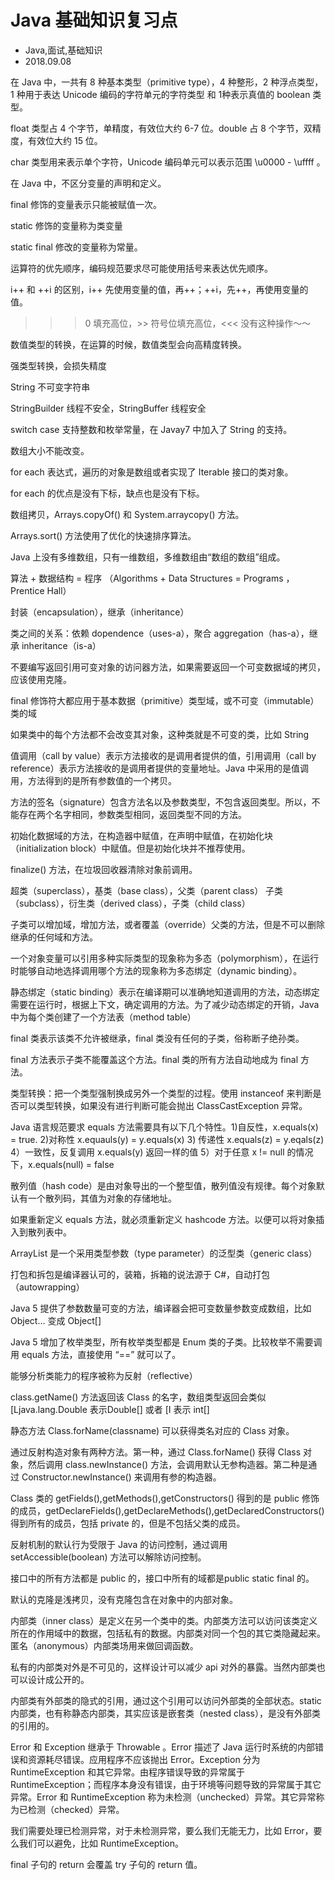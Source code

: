 # Java 基础知识复习点
- Java,面试,基础知识
- 2018.09.08

在 Java 中，一共有 8 种基本类型（primitive type），4 种整形，2 种浮点类型，1 种用于表达 Unicode 编码的字符单元的字符类型 和 1种表示真值的 boolean 类型。

float 类型占 4 个字节，单精度，有效位大约 6-7 位。double 占 8 个字节，双精度，有效位大约 15 位。

char 类型用来表示单个字符，Unicode 编码单元可以表示范围 \u0000 - \uffff 。

在 Java 中，不区分变量的声明和定义。

final 修饰的变量表示只能被赋值一次。

static 修饰的变量称为类变量

static final 修改的变量称为常量。

运算符的优先顺序，编码规范要求尽可能使用括号来表达优先顺序。

i++ 和 ++i 的区别，i++ 先使用变量的值，再++；++i，先++，再使用变量的值。

>>> 0 填充高位，>> 符号位填充高位，<<< 没有这种操作～～

数值类型的转换，在运算的时候，数值类型会向高精度转换。

强类型转换，会损失精度

String 不可变字符串

StringBuilder 线程不安全，StringBuffer 线程安全

switch case 支持整数和枚举常量，在 Javay7 中加入了 String 的支持。

数组大小不能改变。

for each 表达式，遍历的对象是数组或者实现了 Iterable 接口的类对象。

for each 的优点是没有下标，缺点也是没有下标。

数组拷贝，Arrays.copyOf() 和 System.arraycopy() 方法。

Arrays.sort() 方法使用了优化的快速排序算法。

Java 上没有多维数组，只有一维数组，多维数组由“数组的数组”组成。

算法 + 数据结构 = 程序 （Algorithms + Data Structures = Programs ， Prentice Hall）

封装（encapsulation），继承（inheritance）

类之间的关系：依赖 dopendence（uses-a），聚合 aggregation（has-a），继承 inheritance（is-a）

不要编写返回引用可变对象的访问器方法，如果需要返回一个可变数据域的拷贝，应该使用克隆。

final 修饰符大都应用于基本数据（primitive）类型域，或不可变（immutable）类的域

如果类中的每个方法都不会改变其对象，这种类就是不可变的类，比如 String

值调用（call by value）表示方法接收的是调用者提供的值，引用调用（call by reference）表示方法接收的是调用者提供的变量地址。Java 中采用的是值调用，方法得到的是所有参数值的一个拷贝。

方法的签名（signature）包含方法名以及参数类型，不包含返回类型。所以，不能存在两个名字相同，参数类型相同，返回类型不同的方法。

初始化数据域的方法，在构造器中赋值，在声明中赋值，在初始化块（initialization block）中赋值。但是初始化块并不推荐使用。

finalize() 方法，在垃圾回收器清除对象前调用。

超类（superclass），基类（base class），父类（parent class）
子类（subclass），衍生类（derived class），子类（child class）

子类可以增加域，增加方法，或者覆盖（override）父类的方法，但是不可以删除继承的任何域和方法。

一个对象变量可以引用多种实际类型的现象称为多态（polymorphism），在运行时能够自动地选择调用哪个方法的现象称为多态绑定（dynamic binding）。

静态绑定（static binding）表示在编译期可以准确地知道调用的方法，动态绑定需要在运行时，根据上下文，确定调用的方法。为了减少动态绑定的开销，Java 中为每个类创建了一个方法表（method table）

final 类表示该类不允许被继承，final 类没有任何的子类，俗称断子绝孙类。

final 方法表示子类不能覆盖这个方法。final 类的所有方法自动地成为 final 方法。

类型转换：把一个类型强制换成另外一个类型的过程。使用 instanceof 来判断是否可以类型转换，如果没有进行判断可能会抛出 ClassCastException 异常。

Java 语言规范要求 equals 方法需要具有以下几个特性。1)自反性，x.equals(x) = true. 2)对称性 x.equauls(y) = y.equals(x) 3) 传递性 x.equals(z) = y.eqals(z) 4）一致性，反复调用 x.equals(y) 返回一样的值 5）对于任意 x != null 的情况下，x.equals(null) = false

散列值（hash code）是由对象导出的一个整型值，散列值没有规律。每个对象默认有一个散列码，其值为对象的存储地址。

如果重新定义 equals 方法，就必须重新定义 hashcode 方法。以便可以将对象插入到散列表中。

ArrayList 是一个采用类型参数（type parameter）的泛型类（generic class）

打包和拆包是编译器认可的，装箱，拆箱的说法源于 C#，自动打包（autowrapping）

Java 5 提供了参数数量可变的方法，编译器会把可变数量参数变成数组，比如 Object... 变成 Object[]

Java 5 增加了枚举类型，所有枚举类型都是 Enum 类的子类。比较枚举不需要调用 equals 方法，直接使用 “==” 就可以了。

能够分析类能力的程序被称为反射（reflective）

class.getName() 方法返回该 Class 的名字，数组类型返回会类似 [Ljava.lang.Double 表示Double[] 或者 [I 表示 int[]

静态方法 Class.forName(classname) 可以获得类名对应的 Class 对象。

通过反射构造对象有两种方法。第一种，通过 Class.forName() 获得 Class 对象，然后调用 class.newInstance() 方法，会调用默认无参构造器。第二种是通过 Constructor.newInstance() 来调用有参的构造器。

Class 类的 getFields(),getMethods(),getConstructors() 得到的是 public 修饰的成员，getDeclareFields(),getDeclareMethods(),getDeclaredConstructors() 得到所有的成员，包括 private 的，但是不包括父类的成员。

反射机制的默认行为受限于 Java 的访问控制，通过调用 setAccessible(boolean) 方法可以解除访问控制。

接口中的所有方法都是 public 的，接口中所有的域都是public static final 的。

默认的克隆是浅拷贝，没有克隆包含在对象中的内部对象。

内部类（inner class）是定义在另一个类中的类。内部类方法可以访问该类定义所在的作用域中的数据，包括私有的数据。内部类对同一个包的其它类隐藏起来。匿名（anonymous）内部类场用来做回调函数。

私有的内部类对外是不可见的，这样设计可以减少 api 对外的暴露。当然内部类也可以设计成公开的。

内部类有外部类的隐式的引用，通过这个引用可以访问外部类的全部状态。static 内部类，也有称静态内部类，其实应该是嵌套类（nested class），是没有外部类的引用的。

Error 和 Exception 继承于 Throwable 。Error 描述了 Java 运行时系统的内部错误和资源耗尽错误。应用程序不应该抛出 Error。Exception 分为 RuntimeException 和其它异常。由程序错误导致的异常属于 RuntimeException；而程序本身没有错误，由于环境等问题导致的异常属于其它异常。Error 和 RuntimeException 称为未检测（unchecked）异常。其它异常称为已检测（checked）异常。

我们需要处理已检测异常，对于未检测异常，要么我们无能无力，比如 Error，要么我们可以避免，比如 RuntimeException。

final 子句的 return 会覆盖 try 子句的 return 值。
